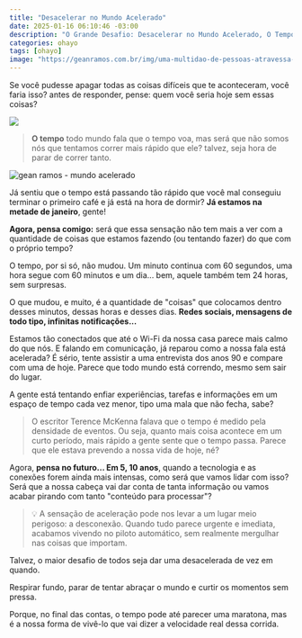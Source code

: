```yaml
---
title: "Desacelerar no Mundo Acelerado"
date: 2025-01-16 06:10:46 -03:00
description: "O Grande Desafio: Desacelerar no Mundo Acelerado, O Tempo Está Correndo ou Somos Nós Que Corremos Demais"
categories: ohayo
tags: [ohayo]
image: "https://geanramos.com.br/img/uma-multidao-de-pessoas-atravessa-uma-faixa-de-pedestres-em-uma-cidade.jpg"
---
```

Se você pudesse apagar todas as coisas difíceis que te aconteceram, você faria isso? antes de responder, pense: quem você seria hoje sem essas coisas?

![](https://cdn.jsdelivr.net/gh/geanramos/files/img/rising-tag.png)

> **O tempo** 
> todo mundo fala que o tempo voa, mas será que não somos nós que tentamos correr mais rápido que ele? talvez, seja hora de parar de
> correr tanto.


![gean ramos - mundo acelerado](https://i.gifer.com/DfSN.gif)

Já sentiu que o tempo está passando tão rápido que você mal conseguiu terminar o primeiro café e já está na hora de dormir? **Já estamos na metade de janeiro**, gente!

**Agora, pensa comigo:** será que essa sensação não tem mais a ver com a quantidade de coisas que estamos fazendo (ou tentando fazer) do que com o próprio tempo?

O tempo, por si só, não mudou. Um minuto continua com 60 segundos, uma hora segue com 60 minutos e um dia... bem, aquele também tem 24 horas, sem surpresas.

O que mudou, e muito, é a quantidade de "coisas" que colocamos dentro desses minutos, dessas horas e desses dias. **Redes sociais, mensagens de todo tipo, infinitas notificações...**

Estamos tão conectados que até o Wi-Fi da nossa casa parece mais calmo do que nós. E falando em comunicação, já reparou como a nossa fala está acelerada? É sério, tente assistir a uma entrevista dos anos 90 e compare com uma de hoje. Parece que todo mundo está correndo, mesmo sem sair do lugar.

A gente está tentando enfiar experiências, tarefas e informações em um espaço de tempo cada vez menor, tipo uma mala que não fecha, sabe?

> O escritor Terence McKenna falava que o tempo é medido pela densidade
> de eventos. Ou seja, quanto mais coisa acontece em um curto período,
> mais rápido a gente sente que o tempo passa. Parece que ele estava
> prevendo a nossa vida de hoje, né?

Agora, **pensa no futuro... Em 5, 10 anos**, quando a tecnologia e as conexões forem ainda mais intensas, como será que vamos lidar com isso? Será que a nossa cabeça vai dar conta de tanta informação ou vamos acabar pirando com tanto "conteúdo para processar"?

> 💡 A sensação de aceleração pode nos levar a um lugar meio perigoso: a
> desconexão. Quando tudo parece urgente e imediata, acabamos vivendo no
> piloto automático, sem realmente mergulhar nas coisas que importam.

Talvez, o maior desafio de todos seja dar uma desacelerada de vez em quando.

Respirar fundo, parar de tentar abraçar o mundo e curtir os momentos sem pressa.

Porque, no final das contas, o tempo pode até parecer uma maratona, mas é a nossa forma de vivê-lo que vai dizer a velocidade real dessa corrida.